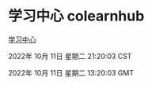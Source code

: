 # 学习中心 colearnhub
[学习中心](http://27.19.33.125:56308/colearnhub/)

2022年 10月 11日 星期二 21:20:03 CST

2022年 10月 11日 星期二 13:20:03 GMT
